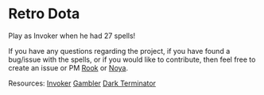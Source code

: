 # Retro Dota
Play as Invoker when he had 27 spells!

If you have any questions regarding the project, if you have found a bug/issue with the spells, or if you would like to contribute, then feel free to create an issue or PM [Rook](https://github.com/Rookdota) or [Noya](https://github.com/MNoya).

Resources:
[Invoker](http://imgur.com/dUeY3)
[Gambler](http://i.imgur.com/o9MRBAN.jpg)
[Dark Terminator](http://i.imgur.com/b0DqdbH.jpg)